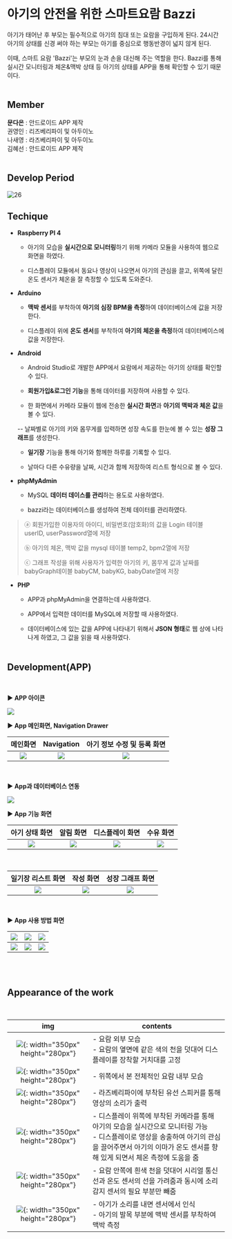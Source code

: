 # 아기의 안전을 위한 스마트요람 Bazzi

아기가 태어난 후 부모는 필수적으로 아기의 침대 또는 요람을 구입하게 된다. 24시간 아기의 상태를 신경 써야 하는 부모는 아기를 중심으로 행동반경이 넓지 않게 된다.

이때, 스마트 요람 'Bazzi'는 부모의 눈과 손을 대신해 주는 역할을 한다. Bazzi를 통해 실시간 모니터링과 체온&맥박 상태 등 아기의 상태를 APP을 통해 확인할 수 있기 때문이다.<br><br>

## Member

**문다은** : 안드로이드 APP 제작<br>
권영인 : 리즈베리파이 및 아두이노<br>
나새영 : 라즈베리파이 및 아두이노<br>
김혜선 : 안드로이드 APP 제작<br><br>

## Develop Period

![26](https://user-images.githubusercontent.com/64301855/145396638-c37bec6f-9f89-462f-bea1-8588c795d7c7.JPG)
<br>

## Techique

- **Raspberry PI 4**

	- 아기의 모습을 **실시간으로 모니터링**하기 위해 카메라 모듈을 사용하여 웹으로 화면을 하였다.

	- 디스플레이 모듈에서 동요나 영상이 나오면서 아기의 관심을 끌고, 위쪽에 달린 온도 센서가 체온을 잘 측정할 수 있도록 도와준다.

- **Arduino**

	- **맥박 센서**를 부착하여 **아기의 심장 BPM을 측정**하여 데이터베이스에 값을 저장한다.

	- 디스플레이 위에 **온도 센서**를 부착하여 **아기의 체온을 측정**하여 데이터베이스에 값을 저장한다.

- **Android**

	- Android Studio로 개발한 APP에서 요람에서 제공하는 아기의 상태를 확인할 수 있다.

	- **회원가입&로그인 기능**을 통해 데이터를 저장하며 사용할 수 있다.

	- 한 화면에서 카메라 모듈이 웹에 전송한 **실시간 화면**과 **아기의 맥박과 체온 값**을 볼 수 있다.

	--  날짜별로 아기의 키와 몸무게를 입력하면 성장 속도를 한눈에 볼 수 있는 **성장 그래프**를 생성한다.

	- **일기장** 기능을 통해 아기와 함께한 하루를 기록할 수 있다.

	- 날마다 다른 수유량을 날짜, 시간과 함께 저장하여 리스트 형식으로 볼 수 있다.

- **phpMyAdmin**

	- MySQL **데이터 데이스를 관리**하는 용도로 사용하였다.

	- bazzi라는 데이터베이스를 생성하여 전체 데이터를 관리하였다.

 > ⓐ 회원가입한 이용자의 아이디, 비밀번호(암호화)의 값을 Login 테이블 userID, userPassword열에 저장
 > 
 > ⓑ 아기의 체온, 맥박 값을 mysql 테이블 temp2, bpm2열에 저장
 > 
 > ⓒ 그래프 작성을 위해 사용자가 입력한 아기의 키, 몸무게 값과 날짜를 babyGraph테이블 babyCM, babyKG, babyDate열에 저장

- **PHP**

	- APP과 phpMyAdmin을 연결하는데 사용하였다.

	- APP에서 입력한 데이터를 MySQL에 저장할 때 사용하였다.

	- 데이터베이스에 있는 값을 APP에 나타내기 위해서 **JSON 형태**로 웹 상에 나타나게 하였고, 그 값을 읽을 때 사용하였다.<br><br>
  
## Development(APP)

<br>

**▶ APP 아이콘**

![](/assets/img/8.jpg)<br>

**▶ App 메인화면, Navigation Drawer**

| 메인화면 | Navigation | 아기 정보 수정 및 등록 화면 |
|:-------:|:--------:|:--------:|
| ![](/assets/img/9.jpg) | ![](/assets/img/10.jpg) | ![](/assets/img/11.jpg) |

<br>

**▶ App과 데이터베이스 연동**

![](/assets/img/12.jpg)<br>

**▶ App 기능 화면**

| 아기 상태 화면 | 알림 화면 | 디스플레이 화면 | 수유 화면 |
|:--------:|:--------:|:--------:|:--------:|
| ![](/assets/img/13.jpg) | ![](/assets/img/14.jpg) | ![](/assets/img/15.jpg) |  ![](/assets/img/16.jpg)  |

<br>

| 일기장 리스트 화면 | 작성 화면 | 성장 그래프 화면 |
|:-------:|:-------:|:-------:|
| ![](/assets/img/17.jpg) | ![](/assets/img/18.jpg) | ![](/assets/img/19.jpg) |

<br>

**▶ App 사용 방법 화면**

|![](/assets/img/20.jpg)|![](/assets/img/21.jpg)|![](/assets/img/22.jpg)|
|:----:|:----:|:----:|
|![](/assets/img/23.jpg)|![](/assets/img/24.jpg)|![](/assets/img/25.jpg)|


<br><br>

## Appearance of the work

<br>

| img | contents |
|:----:|----|
|![](/assets/img/27.jpg){: width="350px" height="280px"}|- 요람 외부 모습<br> - 요람의 옆면에 같은 색의 천을 덧대어 디스플레이를 장착할 거치대를 고정|
|![](/assets/img/28.jpg){: width="350px" height="280px"}|- 위쪽에서 본 전체적인 요람 내부 모습|
|![](/assets/img/29.jpg){: width="350px" height="280px"}|- 라즈베리파이에 부착된 유선 스피커를 통해 영상의 소리가 출력|
|![](/assets/img/30.jpg){: width="350px" height="280px"}|- 디스플레이 위쪽에 부착된 카메라를 통해 아기의 모습을 실시간으로 모니터링 가능<br>- 디스플레이로 영상을 송출하여 아기의 관심을 끌어주면서 아기의 이마가 온도 센서를 향해 있게 되면서 체온 측정에 도움을 줌|
|![](/assets/img/31.jpg){: width="350px" height="280px"}|- 요람 안쪽에 흰색 천을 덧대어 시리얼 통신 선과 온도 센서의 선을 가려줌과 동시에 소리감지 센서의 필요 부분만 빼줌|
|![](/assets/img/32.jpg){: width="350px" height="280px"}|- 아기가 소리를 내면 센서에서 인식<br>- 아기의 발목 부분에 맥박 센서를 부착하여 맥박 측정|
